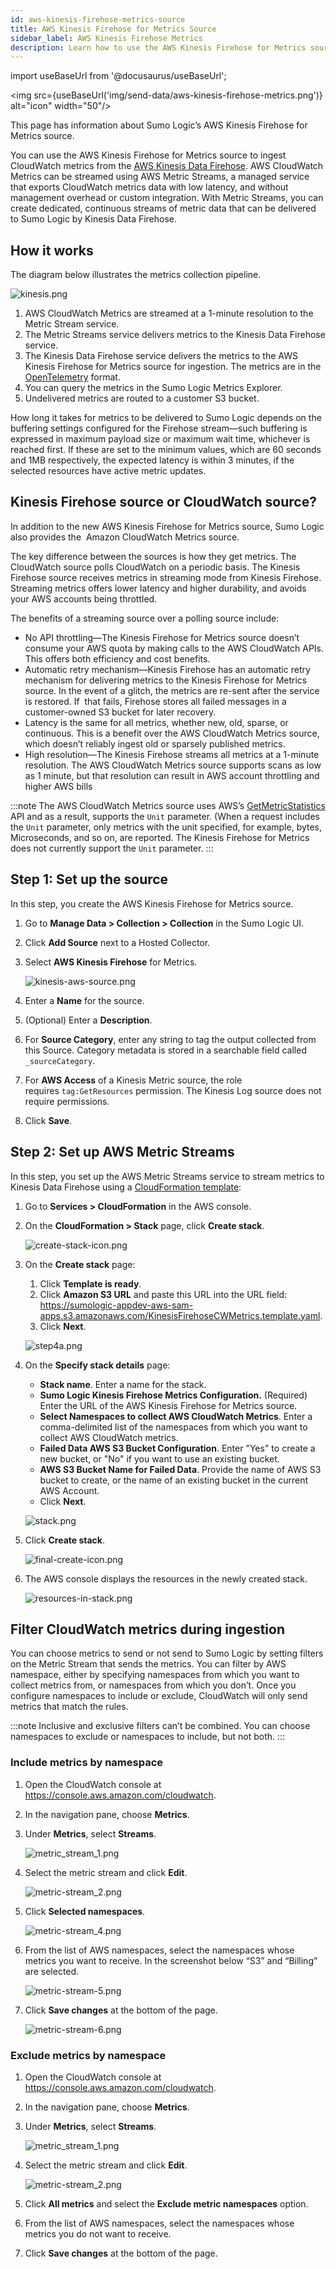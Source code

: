 ```yaml
---
id: aws-kinesis-firehose-metrics-source
title: AWS Kinesis Firehose for Metrics Source
sidebar_label: AWS Kinesis Firehose Metrics
description: Learn how to use the AWS Kinesis Firehose for Metrics source to ingest CloudWatch metrics from the AWS Kinesis Data Firehose.
---
```


import useBaseUrl from '@docusaurus/useBaseUrl';

<img src={useBaseUrl('img/send-data/aws-kinesis-firehose-metrics.png')} alt="icon" width="50"/>

This page has information about Sumo Logic’s AWS Kinesis Firehose for Metrics source.

You can use the AWS Kinesis Firehose for Metrics source to ingest CloudWatch metrics from the [AWS Kinesis Data Firehose](https://aws.amazon.com/kinesis/data-firehose/?kinesis-blogs.sort-by=item.additionalFields.createdDate&kinesis-blogs.sort-order=desc). AWS CloudWatch Metrics can be streamed using AWS Metric Streams, a managed service that exports CloudWatch metrics data with low latency, and without management overhead or custom integration. With Metric Streams, you can create dedicated, continuous streams of metric data that can be delivered to Sumo Logic by Kinesis Data Firehose.

## How it works

The diagram below illustrates the metrics collection pipeline.

![kinesis.png](/img/send-data/kinesis-metrics-architecture.png)

1. AWS CloudWatch Metrics are streamed at a 1-minute resolution to the Metric Stream service.
1. The Metric Streams service delivers metrics to the Kinesis Data Firehose service.
1. The Kinesis Data Firehose service delivers the metrics to the AWS Kinesis Firehose for Metrics source for ingestion. The metrics are in the [OpenTelemetry](https://opentelemetry.io/) format.
1. You can query the metrics in the Sumo Logic Metrics Explorer.
1. Undelivered metrics are routed to a customer S3 bucket.

How long it takes for metrics to be delivered to Sumo Logic depends on the buffering settings configured for the Firehose stream—such buffering is expressed in maximum payload size or maximum wait time, whichever is reached first. If these are set to the minimum values, which are 60 seconds and 1MB respectively, the expected latency is within 3 minutes, if the selected resources have active metric updates.

## Kinesis Firehose source or CloudWatch source?

In addition to the new AWS Kinesis Firehose for Metrics source, Sumo Logic also provides the  Amazon CloudWatch Metrics source. 

The key difference between the sources is how they get metrics. The CloudWatch source polls CloudWatch on a periodic basis. The Kinesis Firehose source receives metrics in streaming mode from Kinesis Firehose. Streaming metrics offers lower latency and higher durability, and avoids your AWS accounts being throttled. 

The benefits of a streaming source over a polling source include:

* No API throttling—The Kinesis Firehose for Metrics source doesn’t consume your AWS quota by making calls to the AWS CloudWatch APIs. This offers both efficiency and cost benefits.
* Automatic retry mechanism—Kinesis Firehose has an automatic retry mechanism for delivering metrics to the Kinesis Firehose for Metrics source. In the event of a glitch, the metrics are re-sent after the service is restored. If  that fails, Firehose stores all failed messages in a customer-owned S3 bucket for later recovery.
* Latency is the same for all metrics, whether new, old, sparse, or continuous. This is a benefit over the AWS CloudWatch Metrics source, which doesn’t reliably ingest old or sparsely published metrics.
* High resolution—The Kinesis Firehose streams all metrics at a 1-minute resolution. The AWS CloudWatch Metrics source supports scans as low as 1 minute, but that resolution can result in AWS account throttling and higher AWS bills

:::note
The AWS CloudWatch Metrics source uses AWS’s [GetMetricStatistics](https://docs.aws.amazon.com/AmazonCloudWatch/latest/APIReference/API_GetMetricStatistics.html) API and as a result, supports the `Unit` parameter. (When a request includes the `Unit` parameter, only metrics with the unit specified, for example, bytes, Microseconds, and so on, are reported. The Kinesis Firehose for Metrics does not currently support the `Unit` parameter.
:::

## Step 1: Set up the source

In this step, you create the AWS Kinesis Firehose for Metrics source.

1. Go to **Manage Data > Collection > Collection** in the Sumo Logic UI.
1. Click **Add Source** next to a Hosted Collector. 
1. Select **AWS Kinesis Firehose** for Metrics.

    ![kinesis-aws-source.png](/img/send-data/kinesis-aws-source.png)

1. Enter a **Name** for the source.
1. (Optional) Enter a **Description**.
1. For **Source Category**, enter any string to tag the output collected from this Source. Category metadata is stored in a searchable field called `_sourceCategory`.
1. For **AWS Access** of a Kinesis Metric source, the role requires `tag:GetResources` permission. The Kinesis Log source does not require permissions.
1. Click **Save**.

## Step 2: Set up AWS Metric Streams

In this step, you set up the AWS Metric Streams service to stream metrics to Kinesis Data Firehose using a [CloudFormation template](https://docs.aws.amazon.com/AWSCloudFormation/latest/UserGuide/cfn-whatis-concepts.html#w2ab1b5c15b7):

1. Go to **Services > CloudFormation** in the AWS console.
1. On the **CloudFormation > Stack** page, click **Create stack**.

    ![create-stack-icon.png](/img/send-data/create-stack-icon.png)

1. On the **Create stack** page:

   1. Click **Template is ready**.
   1. Click **Amazon S3 URL** and paste this URL into the URL field:  https://sumologic-appdev-aws-sam-apps.s3.amazonaws.com/KinesisFirehoseCWMetrics.template.yaml.
   1. Click **Next**.

    ![step4a.png](/img/send-data/step4a.png)

1. On the **Specify stack details** page:

   * **Stack name**. Enter a name for the stack. 
   * **Sumo Logic Kinesis Firehose Metrics Configuration.** (Required) Enter the URL of the AWS Kinesis Firehose for Metrics source.
   * **Select Namespaces to collect AWS CloudWatch Metrics**. Enter a comma-delimited list of the namespaces from which you want to collect AWS CloudWatch metrics.
   * **Failed Data AWS S3 Bucket Configuration**. Enter "Yes" to create a new bucket, or "No" if you want to use an existing bucket.
   * **AWS S3 Bucket Name for Failed Data**. Provide the name of AWS S3 bucket to create, or the name of an existing bucket in the current AWS Account.
   * Click **Next**.

    ![stack.png](/img/send-data/stack.png)

1. Click **Create stack**.

    ![final-create-icon.png](/img/send-data/final-create-icon.png)

1. The AWS console displays the resources in the newly created stack.

    ![resources-in-stack.png](/img/send-data/resources-in-stack.png)

## Filter CloudWatch metrics during ingestion

You can choose metrics to send or not send to Sumo Logic by setting filters on the Metric Stream that sends the metrics. You can filter by AWS namespace, either by specifying namespaces from which you want to collect metrics from, or namespaces from which you don’t. Once you configure namespaces to include or exclude, CloudWatch will only send metrics that match the rules. 

:::note
Inclusive and exclusive filters can’t be combined. You can choose namespaces to exclude or namespaces to include, but not both.
:::

### Include metrics by namespace

1. Open the CloudWatch console at https://console.aws.amazon.com/cloudwatch.
1. In the navigation pane, choose **Metrics**.
1. Under **Metrics**, select **Streams**.   

    ![metric_stream_1.png](/img/send-data/metric_stream_1.png)

1. Select the metric stream and click **Edit**.

    ![metric-stream_2.png](/img/send-data/metric-stream_2.png)

1. Click **Selected namespaces**. 

    ![metric-stream_4.png](/img/send-data/metric-stream_4.png)

1. From the list of AWS namespaces, select the namespaces whose metrics you want to receive. In the screenshot below “S3” and “Billing” are selected.

    ![metric-stream-5.png](/img/send-data/metric-stream-5.png)

1. Click **Save changes** at the bottom of the page.

    ![metric-stream-6.png](/img/send-data/metric-stream-6.png)

### Exclude metrics by namespace

1. Open the CloudWatch console at https://console.aws.amazon.com/cloudwatch.
1. In the navigation pane, choose **Metrics**.
1. Under **Metrics**, select **Streams**.

    ![metric_stream_1.png](/img/send-data/metric_stream_1.png)

1. Select the metric stream and click **Edit**.

    ![metric-stream_2.png](/img/send-data/metric-stream_2.png)

1. Click **All metrics** and select the **Exclude metric namespaces** option.
1. From the list of AWS namespaces, select the namespaces whose metrics you do not want to receive.
1. Click **Save changes** at the bottom of the page.
